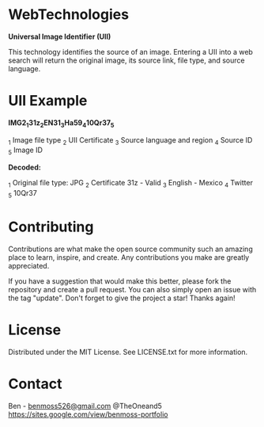 # WebTechnologies
**Universal Image Identifier (UII)**

This technology identifies the source of an image. Entering a UII into a web search will return the original image, its source link, file type, and source language.

# UII Example
**IMG2<sub>1</sub>31z<sub>2</sub>EN31<sub>3</sub>Ha59<sub>4</sub>10Qr37<sub>5</sub>**

<sub>1</sub> Image file type <sub>2</sub> UII Certificate <sub>3</sub> Source language and region <sub>4</sub> Source ID <sub>5</sub> Image ID

**Decoded:**

<sub>1</sub> Original file type: JPG <sub>2</sub> Certificate 31z - Valid <sub>3</sub> English - Mexico <sub>4</sub> Twitter <sub>5</sub> 10Qr37

# Contributing
Contributions are what make the open source community such an amazing place to learn, inspire, and create. Any contributions you make are greatly appreciated.

If you have a suggestion that would make this better, please fork the repository and create a pull request. You can also simply open an issue with the tag "update". Don't forget to give the project a star! Thanks again!

# License
Distributed under the MIT License. See LICENSE.txt for more information.

# Contact
Ben - benmoss526@gmail.com @TheOneand5
https://sites.google.com/view/benmoss-portfolio

